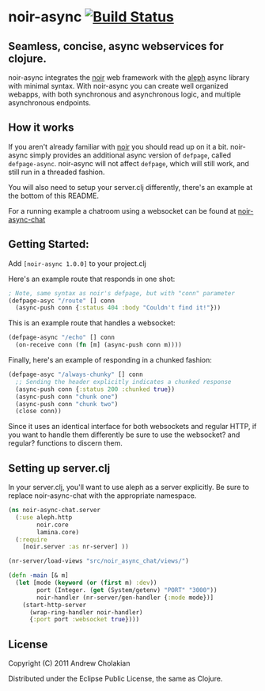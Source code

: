 # noir-async [![Build Status](https://secure.travis-ci.org/andrewvc/noir-async.png?branch=master)](http://travis-ci.org/andrewvc/noir-async)

## Seamless, concise, async webservices for clojure.

noir-async integrates the [noir](https://github.com/ibdknox/noir) web framework with the [aleph](https://github.com/ztellman/aleph) async library with minimal syntax. With noir-async you can create well organized webapps, with both synchronous and asynchronous logic, and multiple asynchronous endpoints.

## How it works

If you aren't already familiar with [noir](https://github.com/ibdknox/noir) you should read up on it a bit. noir-async simply provides an additional async version of `defpage`, called `defpage-async`. noir-async will not affect `defpage`, which will still work, and still run in a threaded fashion.

You will also need to setup your server.clj differently, there's an example at the bottom of this README.

For a running example a chatroom using a websocket can be found at [noir-async-chat](https://github.com/andrewvc/noir-async-chat)

##  Getting Started:

Add `[noir-async 1.0.0]` to your project.clj

Here's an example route that responds in one shot:

```clojure
; Note, same syntax as noir's defpage, but with "conn" parameter
(defpage-asyc "/route" [] conn
  (async-push conn {:status 404 :body "Couldn't find it!"}))
```

This is an example route that handles a websocket:

```clojure
(defpage-async "/echo" [] conn
  (on-receive conn (fn [m] (async-push conn m))))
```

Finally, here's an example of responding in a chunked fashion:

```clojure
(defpage-asyc "/always-chunky" [] conn
  ;; Sending the header explicitly indicates a chunked response
  (async-push conn {:status 200 :chunked true})
  (async-push conn "chunk one")
  (async-push conn "chunk two")
  (close conn))
```

Since it uses an identical interface for both websockets
and regular HTTP, if you want to handle them differently be
sure to use the websocket? and regular? functions to discern them.

## Setting up server.clj

In your server.clj, you'll want to use aleph as a server explicitly.
Be sure to replace noir-async-chat with the appropriate namespace.

```clojure
(ns noir-async-chat.server
  (:use aleph.http
        noir.core
        lamina.core)
  (:require
    [noir.server :as nr-server] ))

(nr-server/load-views "src/noir_async_chat/views/")

(defn -main [& m]
  (let [mode (keyword (or (first m) :dev))
        port (Integer. (get (System/getenv) "PORT" "3000"))
        noir-handler (nr-server/gen-handler {:mode mode})]
    (start-http-server
      (wrap-ring-handler noir-handler)
      {:port port :websocket true})))
```

## License

Copyright (C) 2011 Andrew Cholakian

Distributed under the Eclipse Public License, the same as Clojure.


